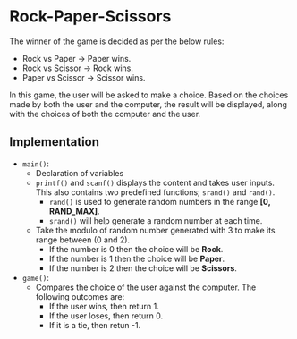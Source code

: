 # Rock-Paper-Scissors

The winner of the game is decided as per the below rules:

- Rock vs Paper -> Paper wins.
- Rock vs Scissor -> Rock wins.
- Paper vs Scissor -> Scissor wins.

In this game, the user will be asked to make a choice. Based on the choices made by both the user and the computer, the 
result will be displayed, along with the choices of both the computer and the user.

## Implementation

- `main()`:
  - Declaration of variables
  - `printf()` and `scanf()` displays the content and takes user inputs. This also contains two predefined functions; 
  `srand()` and `rand()`.
    - `rand()` is used to generate random numbers in the range **[0, RAND_MAX]**.
    - `srand()` will help generate a random number at each time. 
  - Take the modulo of random number generated with 3 to make its range between (0 and 2).
    - If the number is 0 then the choice will be **Rock**.
    - If the number is 1 then the choice will be **Paper**.
    - If the number is 2 then the choice will be **Scissors**.
- `game()`:
  - Compares the choice of the user against the computer. The following outcomes are:
    - If the user wins, then return 1.
    - If the user loses, then return 0.
    - If it is a tie, then retun -1.
